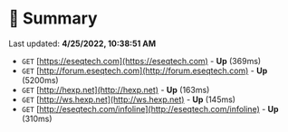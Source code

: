 # 📖 Summary
Last updated: **4/25/2022, 10:38:51 AM**

- `GET` [https://eseqtech.com](https://eseqtech.com) - **Up** (369ms)
- `GET` [http://forum.eseqtech.com](http://forum.eseqtech.com) - **Up** (5200ms)
- `GET` [http://hexp.net](http://hexp.net) - **Up** (163ms)
- `GET` [http://ws.hexp.net](http://ws.hexp.net) - **Up** (145ms)
- `GET` [http://eseqtech.com/infoline](http://eseqtech.com/infoline) - **Up** (310ms)
